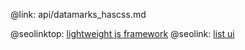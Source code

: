 @link: api/datamarks_hascss.md

@seolinktop: [lightweight js framework](https://webix.com)
@seolink: [list ui](https://webix.com/widget/list/)
